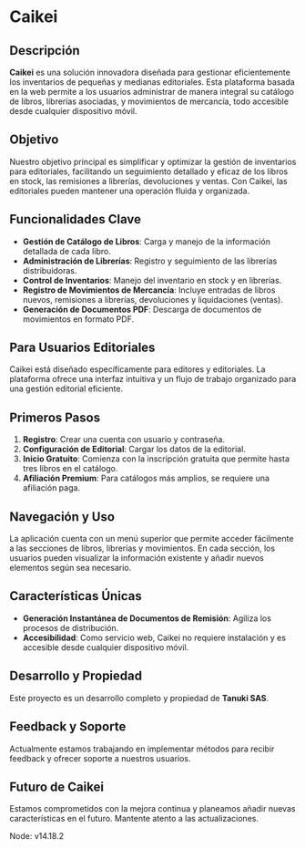 # Caikei

## Descripción
**Caikei** es una solución innovadora diseñada para gestionar eficientemente los inventarios de pequeñas y medianas editoriales. Esta plataforma basada en la web permite a los usuarios administrar de manera integral su catálogo de libros, librerías asociadas, y movimientos de mercancía, todo accesible desde cualquier dispositivo móvil.

## Objetivo
Nuestro objetivo principal es simplificar y optimizar la gestión de inventarios para editoriales, facilitando un seguimiento detallado y eficaz de los libros en stock, las remisiones a librerías, devoluciones y ventas. Con Caikei, las editoriales pueden mantener una operación fluida y organizada.

## Funcionalidades Clave
- **Gestión de Catálogo de Libros**: Carga y manejo de la información detallada de cada libro.
- **Administración de Librerías**: Registro y seguimiento de las librerías distribuidoras.
- **Control de Inventarios**: Manejo del inventario en stock y en librerías.
- **Registro de Movimientos de Mercancía**: Incluye entradas de libros nuevos, remisiones a librerías, devoluciones y liquidaciones (ventas).
- **Generación de Documentos PDF**: Descarga de documentos de movimientos en formato PDF.

## Para Usuarios Editoriales
Caikei está diseñado específicamente para editores y editoriales. La plataforma ofrece una interfaz intuitiva y un flujo de trabajo organizado para una gestión editorial eficiente.

## Primeros Pasos
1. **Registro**: Crear una cuenta con usuario y contraseña.
2. **Configuración de Editorial**: Cargar los datos de la editorial.
3. **Inicio Gratuito**: Comienza con la inscripción gratuita que permite hasta tres libros en el catálogo.
4. **Afiliación Premium**: Para catálogos más amplios, se requiere una afiliación paga.

## Navegación y Uso
La aplicación cuenta con un menú superior que permite acceder fácilmente a las secciones de libros, librerías y movimientos. En cada sección, los usuarios pueden visualizar la información existente y añadir nuevos elementos según sea necesario.

## Características Únicas
- **Generación Instantánea de Documentos de Remisión**: Agiliza los procesos de distribución.
- **Accesibilidad**: Como servicio web, Caikei no requiere instalación y es accesible desde cualquier dispositivo móvil.

## Desarrollo y Propiedad
Este proyecto es un desarrollo completo y propiedad de **Tanuki SAS**.

## Feedback y Soporte
Actualmente estamos trabajando en implementar métodos para recibir feedback y ofrecer soporte a nuestros usuarios.

## Futuro de Caikei
Estamos comprometidos con la mejora continua y planeamos añadir nuevas características en el futuro. Mantente atento a las actualizaciones.

Node: v14.18.2
